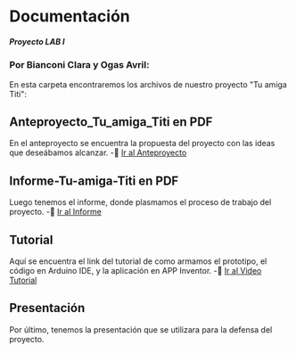 # Documentación
##### Proyecto LAB I 
### Por Bianconi Clara y Ogas Avril:
En esta carpeta encontraremos los archivos de nuestro proyecto "Tu amiga Titi":

## Anteproyecto_Tu_amiga_Titi en PDF
En el anteproyecto se encuentra la propuesta del proyecto con las ideas que deseábamos alcanzar.
-📎 [Ir al Anteproyecto](Anteproyecto_Tu_amiga_Titi.pdf)

## Informe-Tu-amiga-Titi en PDF
Luego tenemos el informe, donde plasmamos el proceso de trabajo del proyecto.
-📎 [Ir al Informe](Informe-Tu-amiga-Titi.pdf)

## Tutorial 
Aquí se encuentra el link del tutorial de como armamos el prototipo, el código en Arduino IDE, y la aplicación en APP Inventor.
-📎 [Ir al Video Tutorial](Video_Tutorial_Tu_Amiga_Titi.md)

## Presentación
Por último, tenemos la presentación que se utilizara para la defensa del proyecto.
